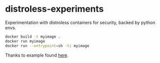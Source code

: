 # distroless-experiments

Experimentation with distroless containers for security, backed by python envs.

```bash
docker build -t myimage .
docker run myimage
docker run --entrypoint=sh -ti myimage
```

Thanks to example found [here](https://github.com/alexdmoss/distroless-python/blob/main/tests/gunicorn/app.py).